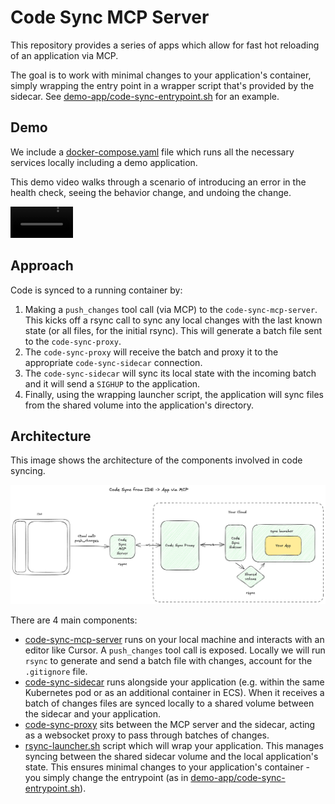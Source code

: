 # Code Sync MCP Server

This repository provides a series of apps which allow for fast hot reloading of an application via MCP.

The goal is to work with minimal changes to your application's container, simply wrapping the entry point in a wrapper script that's provided by the sidecar. See [demo-app/code-sync-entrypoint.sh](./demo-app/code-sync-entrypoint.sh) for an example.

## Demo

We include a [docker-compose.yaml](./docker-compose.yml) file which runs all the necessary services locally including a demo application.

This demo video walks through a scenario of introducing an error in the health check, seeing the behavior change, and undoing the change.

<video src="https://github.com/user-attachments/assets/e3d89ec6-3d0a-472d-98f1-5317c118e310" width="100"></video>


## Approach

Code is synced to a running container by:

1. Making a `push_changes` tool call (via MCP) to the `code-sync-mcp-server`. This kicks off a rsync call to sync any local changes with the last known state (or all files, for the initial rsync). This will generate a batch file sent to the `code-sync-proxy`.
2. The `code-sync-proxy` will receive the batch and proxy it to the appropriate `code-sync-sidecar` connection.
3. The `code-sync-sidecar` will sync its local state with the incoming batch and it will send a `SIGHUP` to the application.
4. Finally, using the wrapping launcher script, the application will sync files from the shared volume into the application's directory.

## Architecture

This image shows the architecture of the components involved in code syncing.

![architecture](./images/arch.png)

There are 4 main components:

- [code-sync-mcp-server](./code-sync-mcp-server/) runs on your local machine and interacts with an editor like Cursor. A `push_changes` tool call is exposed. Locally we will run `rsync` to generate and send a batch file with changes, account for the `.gitignore` file.
- [code-sync-sidecar](./code-sync-sidecar/) runs alongside your application (e.g. within the same Kubernetes pod or as an additional container in ECS). When it receives a batch of changes files are synced locally to a shared volume between the sidecar and your application.
- [code-sync-proxy](./code-sync-proxy/) sits between the MCP server and the sidecar, acting as a websocket proxy to pass through batches of changes.
- [rsync-launcher.sh](./code-sync-sidecar/launcher-script/rsync-launcher.sh) script which will wrap your application. This manages syncing between the shared sidecar volume and the local application's state. This ensures minimal changes to your application's container - you simply change the entrypoint (as in [demo-app/code-sync-entrypoint.sh](./demo-app/code-sync-entrypoint.sh)).
